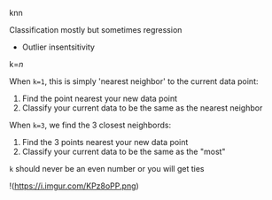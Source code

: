 knn

Classification mostly but sometimes regression
* Outlier insentsitivity

k=*n*

When `k=1`, this is simply 'nearest neighbor' to the current data point:
1. Find the point nearest your new data point
2. Classify your current data to be the same as the nearest neighbor

When `k=3`, we find the 3 closest neighbords:
1. Find the 3 points nearest your new data point
2. Classify your current data to be the same as the "most"

`k` should never be an even number or you will get ties

!(https://i.imgur.com/KPz8oPP.png)
